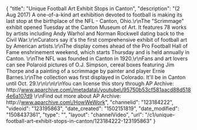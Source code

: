 {
    "title": "Unique Football Art Exhibit Stops in Canton",
    "description": "(2 Aug 2017) A one-of-a-kind art exhibition devoted to football is making its last stop at the birthplace of the NFL - Canton, Ohio.\r\nThe \"Scrimmage\" exhibit opened Tuesday at the Canton Museum of Art. It features 78 works by artists including Andy Warhol and Norman Rockwell dating back to the Civil War.\r\nCurators say it's the first comprehensive exhibit of football art by American artists.\r\nThe display comes ahead of the Pro Football Hall of Fame enshrinement weekend, which starts Thursday and is held annually in Canton. \r\nThe NFL was founded in Canton in 1920.\r\nFans and art lovers can see Polaroid pictures of O.J. Simpson, cereal boxes featuring Jim Thorpe and a painting of a scrimmage by painter and player Ernie Barnes.\r\nThe collection was first displayed in Colorado. It'll be in Canton until Oct. 29.\r\n\r\n\r\nYou can license this story through AP Archive: http:\/\/www.aparchive.com\/metadata\/youtube\/95750b53cf581aacd88d5184e6a107d9 \r\nFind out more about AP Archive: http:\/\/www.aparchive.com\/HowWeWork",
    "channelid": "123184222",
    "videoid": "123195863",
    "date_created": "1502151819",
    "date_modified": "1508437361",
    "type": "",
    "layout": "channelVideo",
    "url": "\/c1\/unique-football-art-exhibit-stops-in-canton\/123184222-123195863"
}